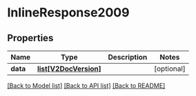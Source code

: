 # InlineResponse2009

## Properties
Name | Type | Description | Notes
------------ | ------------- | ------------- | -------------
**data** | [**list[V2DocVersion]**](V2DocVersion.md) |  | [optional] 

[[Back to Model list]](../README.md#documentation-for-models) [[Back to API list]](../README.md#documentation-for-api-endpoints) [[Back to README]](../README.md)

